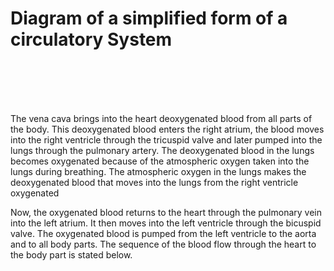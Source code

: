 # Diagram of a simplified form of a circulatory System

<br>

<br>


<br>


<br>


The vena cava brings into the heart deoxygenated blood from all parts of the body.  This deoxygenated blood enters the right atrium, the blood moves into the right ventricle through the tricuspid valve and later pumped into the lungs through the pulmonary artery. The deoxygenated blood in the lungs becomes oxygenated because of the atmospheric oxygen taken into the lungs during breathing.  The atmospheric oxygen in the lungs makes the deoxygenated blood that moves into the lungs from the right ventricle oxygenated

Now, the oxygenated blood returns to the heart through the pulmonary vein into the left atrium.  It then moves into the left ventricle through the bicuspid valve.  The oxygenated blood is pumped from the left ventricle to the aorta and to all body parts.  The sequence of the blood flow through the heart to the body part is stated below.  

